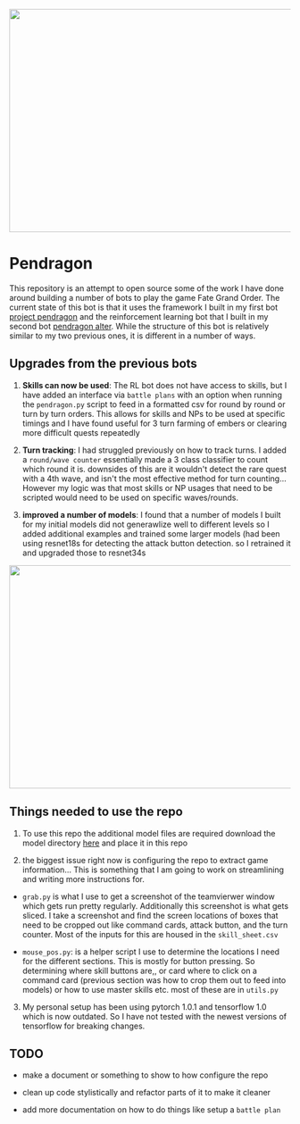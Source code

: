 <p align="center">
  <img width="640" height="400" src="https://cdn-images-1.medium.com/max/1200/1*OW5YsC_XyyBn6bakstvxaA.jpeg">
</p>

# Pendragon

This repository is an attempt to open source some of the work I have done around building a number of bots to play the game Fate Grand Order. The current state of this bot is that it uses the framework I built in my first bot [project pendragon](https://github.com/sugi-chan/project_pendragon) and the reinforcement learning bot that I built in my second bot [pendragon alter](https://github.com/sugi-chan/Pendragon_Alter). While the structure of this bot is relatively similar to my two previous ones, it is different in a number of ways.

## Upgrades from the previous bots

1) **Skills can now be used**: The RL bot does not have access to skills, but I have added an interface via `battle plans` with an option when running the `pendragon.py` script to feed in a formatted csv for round by round or turn by turn orders. This allows for skills and NPs to be used at specific timings and I have found useful for 3 turn farming of embers or clearing more difficult quests repeatedly

2) **Turn tracking**: I had struggled previously on how to track turns. I added a `round/wave counter` essentially made a 3 class classifier to count which round it is. downsides of this are it wouldn't detect the rare quest with a 4th wave, and isn't the most effective method for turn counting... However my logic was that most skills or NP usages that need to be scripted would need to be used on specific waves/rounds.

3) **improved a number of models**: I found that a number of models I built for my initial models did not generawlize well to different levels so I added additional examples and trained some larger models (had been using resnet18s for detecting the attack button detection. so I retrained it and upgraded those to resnet34s

<p align="center">
  <img width="640" height="400" src="https://cdn-images-1.medium.com/max/800/1*SfuIcXBrkxRGTWIiYIQ2dA.gif">
</p>

## Things needed to use the repo

1) To use this repo the additional model files are required download the model directory [here](https://drive.google.com/drive/folders/1JPgKi9n4vs0sEtbgji2NK5Bn5-nEcY-g?usp=sharing) and place it in this repo

2) the biggest issue right now is configuring the repo to extract game information... This is something that I am going to work on streamlining and writing more instructions for.

- `grab.py` is what I use to get a screenshot of the teamvierwer window which gets run pretty regularly. Additionally this screenshot is what gets sliced. I take a screenshot and find the screen locations of boxes that need to be cropped out like command cards, attack button, and the turn counter. Most of the inputs for this are housed in the `skill_sheet.csv`

- `mouse_pos.py`: is a helper script I use to determine the locations I need for the different sections. This is mostly for button pressing. So determining where skill buttons are,, or card where to click on a command card (previous section was how to crop them out to feed into models) or how to use master skills etc. most of these are in `utils.py`

3) My personal setup has been using pytorch 1.0.1 and tensorflow 1.0 which is now outdated. So I have not tested with the newest versions of tensorflow for breaking changes.

## TODO

- make a document or something to show to how configure the repo

- clean up code stylistically and refactor parts of it to make it cleaner

- add more documentation on how to do things like setup a `battle plan`

